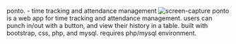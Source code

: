 ponto. - time tracking and attendance management
![screen-capture](https://github.com/tfxspace/ponto/assets/54908199/68fc4a16-fb73-4cdf-aa36-8d3e96fa2053)
ponto is a web app for time tracking and attendance management. users can punch in/out with a button, and view their history in a table. built with bootstrap, css, php, and mysql. requires php/mysql environment.
